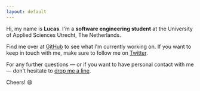 ```yaml
---
layout: default
---
```


Hi, my name is **Lucas**. I'm a **software engineering student** at the University of Applied Sciences Utrecht, The Netherlands.

Find me over at <i class="fas fa-github"></i> [GitHub](https://github.com/lucaslampe/) to see what I'm currently working on. If you want to keep in touch with me, make sure to follow me on <i class="fas fa-twitter"></i> [Twitter](https://twitter.com/lucaslampe).

For any further questions — or if you want to have personal contact with me — don't hesitate to <i class="fas fa-at"></i> [drop me a line](mailto:lucaslampe@gmail.com).

Cheers! 😄
